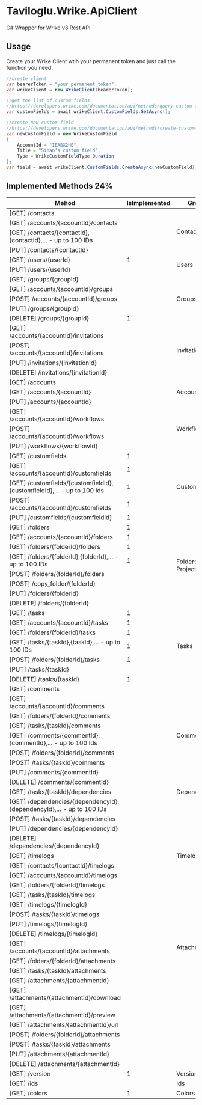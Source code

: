 # Taviloglu.Wrike.ApiClient
C# Wrapper for Wrike v3 Rest API

## Usage
Create your Wrike Client wtih your permanent token and just call the function you need.
```csharp
//create client
var bearerToken = "your_permanent_token";
var wrikeClient = new WrikeClient(bearerToken);

//get the list of custom fields
//https://developers.wrike.com/documentation/api/methods/query-custom-fields
var customFields = await wrikeClient.CustomFields.GetAsync();

//create new custom field
//https://developers.wrike.com/documentation/api/methods/create-custom-field
var newCustomField = new WrikeCustomField
{
    AccountId = "IEABX2HE",
    Title = "Sinan's custom field",
    Type = WrikeCustomFieldType.Duration
};
var field = await wrikeClient.CustomFields.CreateAsync(newCustomField);
```

## Implemented Methods 24%

<table class="tableizer-table">
<thead><tr class="tableizer-firstrow"><th>Mehod</th><th>IsImplemented</th><th>Group</th></tr></thead><tbody>
<tr>
                <td>[GET] /contacts</td>
                <td>&nbsp;</td>
                <td rowspan="4">Contacts</td>
            </tr>
            <tr>
                <td>[GET] /accounts/{accountId}/contacts</td>
                <td>&nbsp;</td>
            </tr>
            <tr>
                <td>[GET] /contacts/{contactId},{contactId},... - up to 100 IDs</td>
                <td>&nbsp;</td>
            </tr>
            <tr>
                <td>[PUT] /contacts/{contactId}</td>
                <td>&nbsp;</td>
            </tr>
 
 <tr><td>[GET] /users/{userId}</td><td>1</td><td rowspan="2">Users</td></tr>
 <tr><td>[PUT] /users/{userId}</td><td>&nbsp;</td></tr>
 <tr><td>[GET] /groups/{groupId}</td><td>&nbsp;</td><td rowspan="5">Groups</td></tr>
 <tr><td>[GET] /accounts/{accountId}/groups</td><td>&nbsp;</td></tr>
 <tr><td>[POST] /accounts/{accountId}/groups</td><td>&nbsp;</td></tr>
 <tr><td>[PUT] /groups/{groupId}</td><td>&nbsp;</td></tr>
 <tr><td>[DELETE] /groups/{groupId}</td><td>1</td></tr>
 <tr><td>[GET] /accounts/{accountId}/invitations</td><td>&nbsp;</td><td rowspan="4">Invitations</td></tr>
 <tr><td>[POST] /accounts/{accountId}/invitations</td><td>&nbsp;</td></tr>
 <tr><td>[PUT] /invitations/{invitationId}</td><td>&nbsp;</td></tr>
 <tr><td>[DELETE] /invitations/{invitationId}</td><td>&nbsp;</td></tr>
 <tr><td>[GET] /accounts</td><td>&nbsp;</td><td rowspan="3">Accounts</td></tr>
 <tr><td>[GET] /accounts/{accountId}</td><td>&nbsp;</td></tr>
 <tr><td>[PUT] /accounts/{accountId}</td><td>&nbsp;</td></tr>
 <tr><td>[GET] /accounts/{accountId}/workflows</td><td>&nbsp;</td><td rowspan="3">Workflows</td></tr>
 <tr><td>[POST] /accounts/{accountId}/workflows</td><td>&nbsp;</td></tr>
 <tr><td>[PUT] /workflows/{workflowId}</td><td>&nbsp;</td></tr>
 <tr><td>[GET] /customfields</td><td>1</td><td rowspan="5">Custom Fields</td></tr>
 <tr><td>[GET] /accounts/{accountId}/customfields</td><td>1</td></tr>
 <tr><td>[GET] /customfields/{customfieldId},{customfieldId},... - up to 100 Ids</td><td>1</td></tr>
 <tr><td>[POST] /accounts/{accountId}/customfields</td><td>1</td></tr>
 <tr><td>[PUT] /customfields/{customfieldId}</td><td>1</td></tr>
 <tr><td>[GET] /folders</td><td>1</td><td rowspan="8">Folders & Projects</td></tr>
 <tr><td>[GET] /accounts/{accountId}/folders</td><td>1</td></tr>
 <tr><td>[GET] /folders/{folderId}/folders</td><td>1</td></tr>
 <tr><td>[GET] /folders/{folderId},{folderId},... - up to 100 IDs</td><td>1</td></tr>
 <tr><td>[POST] /folders/{folderId}/folders</td><td>&nbsp;</td></tr>
 <tr><td>[POST] /copy_folder/{folderId}</td><td>&nbsp;</td></tr>
 <tr><td>[PUT] /folders/{folderId}</td><td>&nbsp;</td></tr>
 <tr><td>[DELETE] /folders/{folderId}</td><td>&nbsp;</td></tr>
 <tr><td>[GET] /tasks</td><td>1</td><td rowspan="7">Tasks</td></tr>
 <tr><td>[GET] /accounts/{accountId}/tasks</td><td>1</td></tr>
 <tr><td>[GET] /folders/{folderId}/tasks</td><td>1</td></tr>
 <tr><td>[GET] /tasks/{taskId},{taskId},... - up to 100 IDs</td><td>1</td></tr>
 <tr><td>[POST] /folders/{folderId}/tasks</td><td>1</td></tr>
 <tr><td>[PUT] /tasks/{taskId}</td><td>&nbsp;</td></tr>
 <tr><td>[DELETE] /tasks/{taskId}</td><td>1</td></tr>
 <tr><td>[GET] /comments</td><td>&nbsp;</td><td rowspan="9">Comments</td></tr>
 <tr><td>[GET] /accounts/{accountId}/comments</td><td>&nbsp;</td></tr>
 <tr><td>[GET] /folders/{folderId}/comments</td><td>&nbsp;</td></tr>
 <tr><td>[GET] /tasks/{taskId}/comments</td><td>&nbsp;</td></tr>
 <tr><td>[GET] /comments/{commentId},{commentId},... - up to 100 Ids</td><td>&nbsp;</td></tr>
 <tr><td>[POST] /folders/{folderId}/comments</td><td>&nbsp;</td></tr>
 <tr><td>[POST] /tasks/{taskId}/comments</td><td>&nbsp;</td></tr>
 <tr><td>[PUT] /comments/{commentId}</td><td>&nbsp;</td></tr>
 <tr><td>[DELETE] /comments/{commentId}</td><td>&nbsp;</td></tr>
 <tr><td>[GET] /tasks/{taskId}/dependencies</td><td>&nbsp;</td><td>Dependencies</td></tr>
 <tr><td>[GET] /dependencies/{dependencyId},{dependencyId},... - up to 100 IDs</td><td>&nbsp;</td><td>&nbsp;</td></tr>
 <tr><td>[POST] /tasks/{taskId}/dependencies</td><td>&nbsp;</td><td>&nbsp;</td></tr>
 <tr><td>[PUT] /dependencies/{dependencyId}</td><td>&nbsp;</td><td>&nbsp;</td></tr>
 <tr><td>[DELETE] /dependencies/{dependencyId}</td><td>&nbsp;</td><td>&nbsp;</td></tr>
 <tr><td>[GET] /timelogs</td><td>&nbsp;</td><td>Timelogs</td></tr>
 <tr><td>[GET] /contacts/{contactId}/timelogs</td><td>&nbsp;</td><td>&nbsp;</td></tr>
 <tr><td>[GET] /accounts/{accountId}/timelogs</td><td>&nbsp;</td><td>&nbsp;</td></tr>
 <tr><td>[GET] /folders/{folderId}/timelogs</td><td>&nbsp;</td><td>&nbsp;</td></tr>
 <tr><td>[GET] /tasks/{taskId}/timelogs</td><td>&nbsp;</td><td>&nbsp;</td></tr>
 <tr><td>[GET] /timelogs/{timelogId}</td><td>&nbsp;</td><td>&nbsp;</td></tr>
 <tr><td>[POST] /tasks/{taskId}/timelogs</td><td>&nbsp;</td><td>&nbsp;</td></tr>
 <tr><td>[PUT] /timelogs/{timelogId}</td><td>&nbsp;</td><td>&nbsp;</td></tr>
 <tr><td>[DELETE] /timelogs/{timelogId}</td><td>&nbsp;</td><td>&nbsp;</td></tr>
 <tr><td>[GET] /accounts/{accountId}/attachments</td><td>&nbsp;</td><td>Attachments</td></tr>
 <tr><td>[GET] /folders/{folderId}/attachments </td><td>&nbsp;</td><td>&nbsp;</td></tr>
 <tr><td>[GET] /tasks/{taskId}/attachments</td><td>&nbsp;</td><td>&nbsp;</td></tr>
 <tr><td>[GET] /attachments/{attachmentId}</td><td>&nbsp;</td><td>&nbsp;</td></tr>
 <tr><td>[GET] /attachments/{attachmentId}/download</td><td>&nbsp;</td><td>&nbsp;</td></tr>
 <tr><td>[GET] /attachments/{attachmentId}/preview </td><td>&nbsp;</td><td>&nbsp;</td></tr>
 <tr><td>[GET] /attachments/{attachmentId}/url</td><td>&nbsp;</td><td>&nbsp;</td></tr>
 <tr><td>[POST] /folders/{folderId}/attachments</td><td>&nbsp;</td><td>&nbsp;</td></tr>
 <tr><td>[POST] /tasks/{taskId}/attachments</td><td>&nbsp;</td><td>&nbsp;</td></tr>
 <tr><td>[PUT] /attachments/{attachmentId}</td><td>&nbsp;</td><td>&nbsp;</td></tr>
 <tr><td>[DELETE] /attachments/{attachmentId}</td><td>&nbsp;</td><td>&nbsp;</td></tr>
 <tr><td>[GET] /version</td><td>1</td><td>Version</td></tr>
 <tr><td>[GET] /ids</td><td>&nbsp;</td><td>Ids</td></tr>
 <tr><td>[GET] /colors</td><td>1</td><td>Colors</td></tr>
</tbody></table>
